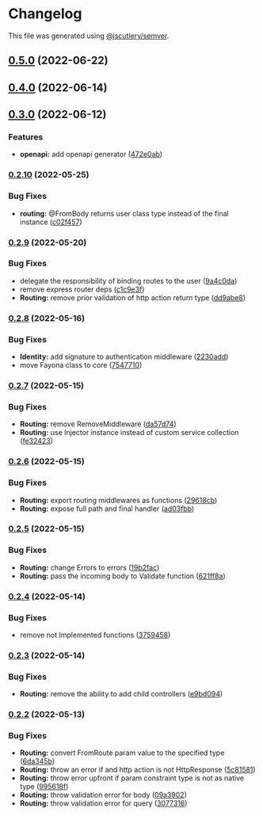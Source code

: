 # Changelog

This file was generated using [@jscutlery/semver](https://github.com/jscutlery/semver).

## [0.5.0](https://github.com/ezzabuzaid/fayona/compare/0.4.0...0.5.0) (2022-06-22)

## [0.4.0](https://github.com/ezzabuzaid/fayona/compare/0.3.0...0.4.0) (2022-06-14)

## [0.3.0](https://github.com/ezzabuzaid/fayona/compare/0.2.10...0.3.0) (2022-06-12)


### Features

* **openapi:** add openapi generator ([472e0ab](https://github.com/ezzabuzaid/fayona/commit/472e0ab1180d91ff740b12a97b8a3b1179ce2f3b))

### [0.2.10](https://github.com/ezzabuzaid/fayona/compare/0.2.9...0.2.10) (2022-05-25)


### Bug Fixes

* **routing:** @FromBody returns user class type instead of the final instance ([c02f457](https://github.com/ezzabuzaid/fayona/commit/c02f457cf8cd01ce60c495ed9509733ef71ac330))

### [0.2.9](https://github.com/ezzabuzaid/fayona/compare/0.2.8...0.2.9) (2022-05-20)


### Bug Fixes

* delegate the responsibility of binding routes to the user ([9a4c0da](https://github.com/ezzabuzaid/fayona/commit/9a4c0dae83c4dce8da6dc1f8f51febd07571390f))
* remove express router deps ([c1c9e3f](https://github.com/ezzabuzaid/fayona/commit/c1c9e3f0ca1f19766f9e9de0dead1dab32e0ad1a))
* **Routing:** remove prior validation of http action return type ([dd9abe8](https://github.com/ezzabuzaid/fayona/commit/dd9abe893bd8750374bae050529be190dfa51329))

### [0.2.8](https://github.com/ezzabuzaid/fayona/compare/0.2.7...0.2.8) (2022-05-16)


### Bug Fixes

* **Identity:** add signature to authentication middleware ([2230add](https://github.com/ezzabuzaid/fayona/commit/2230addc4a5f89a0c781a0afa338c5dc1c4184d5))
* move Fayona class to core ([7547710](https://github.com/ezzabuzaid/fayona/commit/7547710cf6eac45a9b7eb91c7eddca6496551d87))

### [0.2.7](https://github.com/ezzabuzaid/fayona/compare/0.2.6...0.2.7) (2022-05-15)


### Bug Fixes

* **Routing:** remove RemoveMiddleware ([da57d74](https://github.com/ezzabuzaid/fayona/commit/da57d74a0382014aa257181194cfd2cd34c808b8))
* **Routing:** use Injector instance instead of custom service collection ([fe32423](https://github.com/ezzabuzaid/fayona/commit/fe32423182d711fd68cb472c4ae6ff69849f7ceb))

### [0.2.6](https://github.com/ezzabuzaid/fayona/compare/0.2.5...0.2.6) (2022-05-15)


### Bug Fixes

* **Routing:** export routing middlewares as functions ([29618cb](https://github.com/ezzabuzaid/fayona/commit/29618cbc4e7e1c4977d17221507215a5244e3cea))
* **Routing:** expose full path and final handler ([ad03fbb](https://github.com/ezzabuzaid/fayona/commit/ad03fbb9362522eb90f7a3235ebb69c8abfed3e7))

### [0.2.5](https://github.com/ezzabuzaid/fayona/compare/0.2.4...0.2.5) (2022-05-15)


### Bug Fixes

* **Routing:** change Errors to errors ([19b2fac](https://github.com/ezzabuzaid/fayona/commit/19b2facdf1bc582aaef9782d78d8f5d49c074f9c))
* **Routing:** pass the incoming body to Validate function ([621ff8a](https://github.com/ezzabuzaid/fayona/commit/621ff8a4cba911d4c55f8f6a5208aeedd1d0c75e))

### [0.2.4](https://github.com/ezzabuzaid/fayona/compare/0.2.3...0.2.4) (2022-05-14)


### Bug Fixes

* remove not Implemented functions ([3759458](https://github.com/ezzabuzaid/fayona/commit/375945822cf204fcebc77f6402821c45d0673454))

### [0.2.3](https://github.com/ezzabuzaid/fayona/compare/0.2.2...0.2.3) (2022-05-14)


### Bug Fixes

* **Routing:** remove the ability to add child controllers ([e9bd094](https://github.com/ezzabuzaid/fayona/commit/e9bd094c836be9f029bb400abee2b5dae271eacf))

### [0.2.2](https://github.com/ezzabuzaid/fayona/compare/0.2.1...0.2.2) (2022-05-13)


### Bug Fixes

* **Routing:** convert FromRoute param value to the specified type ([6da345b](https://github.com/ezzabuzaid/fayona/commit/6da345b9d042bcbba1ceddf50a9bce44cb51f7a8))
* **Routing:** throw an error if and http action is not HttpResponse ([5c81581](https://github.com/ezzabuzaid/fayona/commit/5c81581ad35c5b0e882854714c456af1de689dc6))
* **Routing:** throw error upfront if param constraint type is not as native type ([995618f](https://github.com/ezzabuzaid/fayona/commit/995618ffd979bebbc3d15a83ed5f8a767b37b555))
* **Routing:** throw validation error for body ([09a3902](https://github.com/ezzabuzaid/fayona/commit/09a3902675975edc252b6044b72ed81e3529ba10))
* **Routing:** throw validation error for query ([3077316](https://github.com/ezzabuzaid/fayona/commit/3077316da153330f2135e6ae95dfae3b268eaea4))
